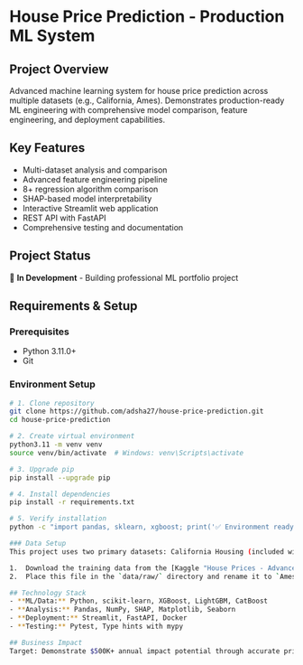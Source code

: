 # House Price Prediction - Production ML System

## Project Overview
Advanced machine learning system for house price prediction across multiple datasets (e.g., California, Ames). Demonstrates production-ready ML engineering with comprehensive model comparison, feature engineering, and deployment capabilities.

## Key Features
- Multi-dataset analysis and comparison
- Advanced feature engineering pipeline
- 8+ regression algorithm comparison
- SHAP-based model interpretability
- Interactive Streamlit web application
- REST API with FastAPI
- Comprehensive testing and documentation

## Project Status
🚧 **In Development** - Building professional ML portfolio project

## Requirements & Setup

### Prerequisites
- Python 3.11.0+
- Git

### Environment Setup
```bash
# 1. Clone repository
git clone https://github.com/adsha27/house-price-prediction.git
cd house-price-prediction

# 2. Create virtual environment
python3.11 -m venv venv
source venv/bin/activate  # Windows: venv\Scripts\activate

# 3. Upgrade pip
pip install --upgrade pip

# 4. Install dependencies
pip install -r requirements.txt

# 5. Verify installation
python -c "import pandas, sklearn, xgboost; print('✅ Environment ready!')"

### Data Setup
This project uses two primary datasets: California Housing (included with scikit-learn) and Ames Housing. The Ames Housing dataset must be downloaded manually.

1.  Download the training data from the [Kaggle "House Prices - Advanced Regression Techniques" competition](https://www.kaggle.com/competitions/house-prices-advanced-regression-techniques/data).
2.  Place this file in the `data/raw/` directory and rename it to `AmesHousing.csv`.

## Technology Stack
- **ML/Data:** Python, scikit-learn, XGBoost, LightGBM, CatBoost
- **Analysis:** Pandas, NumPy, SHAP, Matplotlib, Seaborn
- **Deployment:** Streamlit, FastAPI, Docker
- **Testing:** Pytest, Type hints with mypy

## Business Impact
Target: Demonstrate $500K+ annual impact potential through accurate price predictions and actionable insights.
